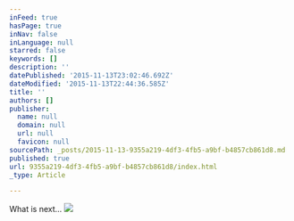 ```yaml
---
inFeed: true
hasPage: true
inNav: false
inLanguage: null
starred: false
keywords: []
description: ''
datePublished: '2015-11-13T23:02:46.692Z'
dateModified: '2015-11-13T22:44:36.585Z'
title: ''
authors: []
publisher:
  name: null
  domain: null
  url: null
  favicon: null
sourcePath: _posts/2015-11-13-9355a219-4df3-4fb5-a9bf-b4857cb861d8.md
published: true
url: 9355a219-4df3-4fb5-a9bf-b4857cb861d8/index.html
_type: Article

---
```

What is next...
![](https://the-grid-user-content.s3-us-west-2.amazonaws.com/e7275afb-c1ac-418f-9d0b-b98fec5d3c39.jpg)